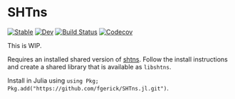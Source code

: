 # SHTns

[![Stable](https://img.shields.io/badge/docs-stable-blue.svg)](https://fgerick.github.io/SHTns.jl/stable)
[![Dev](https://img.shields.io/badge/docs-dev-blue.svg)](https://fgerick.github.io/SHTns.jl/dev)
[![Build Status](https://travis-ci.com/fgerick/SHTns.jl.svg?branch=master)](https://travis-ci.com/fgerick/SHTns.jl)
[![Codecov](https://codecov.io/gh/fgerick/SHTns.jl/branch/master/graph/badge.svg)](https://codecov.io/gh/fgerick/SHTns.jl)

This is WIP.

Requires an installed shared version of [shtns](https://bitbucket.org/nschaeff/shtns/src/master/). Follow the install instructions and create a shared library that is available as `libshtns`.

Install in Julia using `using Pkg; Pkg.add("https://github.com/fgerick/SHTns.jl.git")`.
